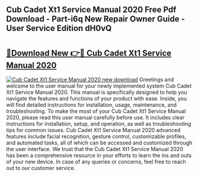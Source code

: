 ## Cub Cadet Xt1 Service Manual 2020 Free Pdf Download - Part-i6q New Repair Owner Guide - User Service Edition dH0vQ

# <h2><a href="http://bc418.oget.top/?id=Cub+Cadet+Xt1+Service+Manual+2020">🔗Download New 👉🔴 Cub Cadet Xt1 Service Manual 2020</a></h2>

[![Cub Cadet Xt1 Service Manual 2020 new download](https://i.imgur.com/5g1atiW.png)](http://bc418.oget.top/?id=Cub+Cadet+Xt1+Service+Manual+2020)
Greetings and welcome to the user manual for your newly implemented system Cub Cadet Xt1 Service Manual 2020. This manual is specifically designed to help you navigate the features and functions of your product with ease. Inside, you will find detailed instructions for installation, usage, maintenance, and troubleshooting. To make the most of your Cub Cadet Xt1 Service Manual 2020, please read this user manual carefully before use. It includes clear instructions for installation, setup, and operation, as well as troubleshooting tips for common issues. Cub Cadet Xt1 Service Manual 2020 advanced features include facial recognition, gesture control, customizable profiles, and automated tasks, all of which can be accessed and customized through the user interface. We trust that the Cub Cadet Xt1 Service Manual 2020 has been a comprehensive resource in your efforts to learn the ins and outs of your new device. In case of any queries or concerns, feel free to reach out to our customer service.
